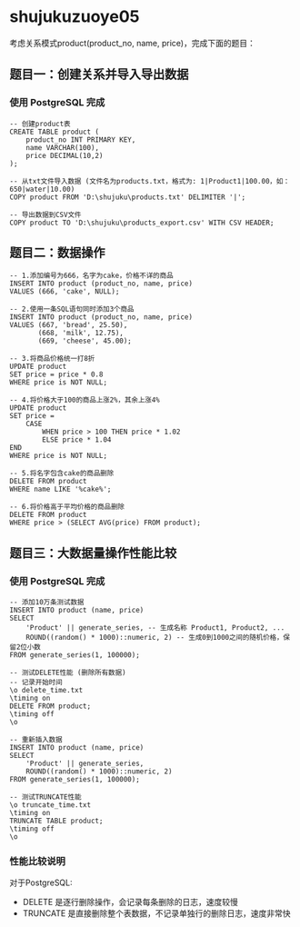 # shujukuzuoye05  

考虑关系模式product(product_no, name, price)，完成下面的题目：

## 题目一：创建关系并导入导出数据

### 使用 PostgreSQL 完成  

```
-- 创建product表
CREATE TABLE product (
    product_no INT PRIMARY KEY,
    name VARCHAR(100),
    price DECIMAL(10,2)
);

-- 从txt文件导入数据 (文件名为products.txt，格式为: 1|Product1|100.00，如：650|water|10.00)
COPY product FROM '‪D:\shujuku\products.txt' DELIMITER '|';

-- 导出数据到CSV文件
COPY product TO '‪D:\shujuku\products_export.csv' WITH CSV HEADER;
```


## 题目二：数据操作

```
-- 1.添加编号为666，名字为cake，价格不详的商品
INSERT INTO product (product_no, name, price)
VALUES (666, 'cake', NULL);

-- 2.使用一条SQL语句同时添加3个商品
INSERT INTO product (product_no, name, price)
VALUES (667, 'bread', 25.50),
       (668, 'milk', 12.75),
       (669, 'cheese', 45.00);

-- 3.将商品价格统一打8折
UPDATE product
SET price = price * 0.8
WHERE price is NOT NULL;

-- 4.将价格大于100的商品上涨2%，其余上涨4%
UPDATE product 
SET price =
    CASE 
        WHEN price > 100 THEN price * 1.02 
        ELSE price * 1.04 
END
WHERE price is NOT NULL;

-- 5.将名字包含cake的商品删除
DELETE FROM product
WHERE name LIKE '%cake%';

-- 6.将价格高于平均价格的商品删除
DELETE FROM product
WHERE price > (SELECT AVG(price) FROM product);
```

## 题目三：大数据量操作性能比较

### 使用 PostgreSQL 完成  

```
-- 添加10万条测试数据
INSERT INTO product (name, price)
SELECT
    'Product' || generate_series, -- 生成名称 Product1, Product2, ...
    ROUND((random() * 1000)::numeric, 2) -- 生成0到1000之间的随机价格，保留2位小数
FROM generate_series(1, 100000);

-- 测试DELETE性能 (删除所有数据)
-- 记录开始时间
\o delete_time.txt
\timing on
DELETE FROM product;
\timing off
\o

-- 重新插入数据
INSERT INTO product (name, price)
SELECT
    'Product' || generate_series,
    ROUND((random() * 1000)::numeric, 2)
FROM generate_series(1, 100000);

-- 测试TRUNCATE性能
\o truncate_time.txt
\timing on
TRUNCATE TABLE product;
\timing off
\o
```


### 性能比较说明

对于PostgreSQL:
- DELETE 是逐行删除操作，会记录每条删除的日志，速度较慢
- TRUNCATE 是直接删除整个表数据，不记录单独行的删除日志，速度非常快
